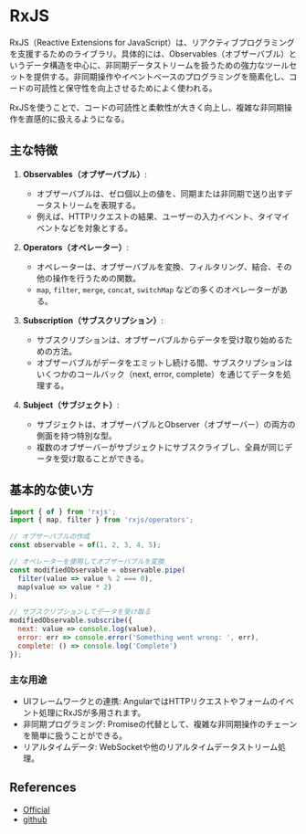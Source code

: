 # RxJS

RxJS（Reactive Extensions for JavaScript）は、リアクティブプログラミングを支援するためのライブラリ。具体的には、Observables（オブザーバブル）というデータ構造を中心に、非同期データストリームを扱うための強力なツールセットを提供する。非同期操作やイベントベースのプログラミングを簡素化し、コードの可読性と保守性を向上させるためによく使われる。

RxJSを使うことで、コードの可読性と柔軟性が大きく向上し、複雑な非同期操作を直感的に扱えるようになる。

## 主な特徴

1. **Observables（オブザーバブル）**:
   - オブザーバブルは、ゼロ個以上の値を、同期または非同期で送り出すデータストリームを表現する。
   - 例えば、HTTPリクエストの結果、ユーザーの入力イベント、タイマイベントなどを対象とする。

2. **Operators（オペレーター）**:
   - オペレーターは、オブザーバブルを変換、フィルタリング、結合、その他の操作を行うための関数。
   - `map`, `filter`, `merge`, `concat`, `switchMap` などの多くのオペレーターがある。

3. **Subscription（サブスクリプション）**:
   - サブスクリプションは、オブザーバブルからデータを受け取り始めるための方法。
   - オブザーバブルがデータをエミットし続ける間、サブスクリプションはいくつかのコールバック（next, error, complete）を通じてデータを処理する。

4. **Subject（サブジェクト）**:
   - サブジェクトは、オブザーバブルとObserver（オブザーバー）の両方の側面を持つ特別な型。
   - 複数のオブザーバーがサブジェクトにサブスクライブし、全員が同じデータを受け取ることができる。

## 基本的な使い方

```js
import { of } from 'rxjs';
import { map, filter } from 'rxjs/operators';

// オブザーバブルの作成
const observable = of(1, 2, 3, 4, 5);

// オペレーターを使用してオブザーバブルを変換
const modifiedObservable = observable.pipe(
  filter(value => value % 2 === 0),
  map(value => value * 2)
);

// サブスクリプションしてデータを受け取る
modifiedObservable.subscribe({
  next: value => console.log(value),
  error: err => console.error('Something went wrong: ', err),
  complete: () => console.log('Complete')
});
```

### 主な用途

- UIフレームワークとの連携: AngularではHTTPリクエストやフォームのイベント処理にRxJSが多用されます。
- 非同期プログラミング: Promiseの代替として、複雑な非同期操作のチェーンを簡単に扱うことができる。
- リアルタイムデータ: WebSocketや他のリアルタイムデータストリーム処理。

## References

- [Official](https://rxjs.dev/)
- [github](https://github.com/ReactiveX/rxjs)
